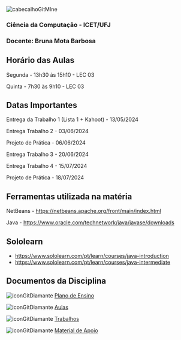 ![cabecalhoGitMIne](https://github.com/brunamota/POO/assets/66503956/3e1694db-2de1-41c8-976e-b1f2035c0a84)

### Ciência da Computação - ICET/UFJ
### Docente: Bruna Mota Barbosa

## Horário das Aulas

Segunda - 13h30 às 15h10 - LEC 03

Quinta - 7h30 às 9h10 - LEC 03

## Datas Importantes

Entrega da Trabalho 1 (Lista 1 + Kahoot) - 13/05/2024

Entrega Trabalho 2 - 03/06/2024

Projeto de Prática - 06/06/2024

Entrega Trabalho 3 - 20/06/2024

Entrega Trabalho 4 - 15/07/2024

Projeto de Prática - 18/07/2024

## Ferramentas utilizada na matéria

NetBeans - https://netbeans.apache.org/front/main/index.html

Java - https://www.oracle.com/technetwork/java/javase/downloads

## Sololearn

- https://www.sololearn.com/pt/learn/courses/java-introduction
- https://www.sololearn.com/pt/learn/courses/java-intermediate

## Documentos da Disciplina


![iconGitDiamante](https://github.com/brunamota/POO/assets/66503956/b8344b25-f1a8-418a-905c-9dc41d2a85d5) [Plano de Ensino](https://github.com/brunamota/POO/files/15017784/Plano.de.Ensino.POO.-.01_2024.pdf)

![iconGitDiamante](https://github.com/brunamota/POO/assets/66503956/cef9c66b-7539-4c12-9161-4151f7d31bfa) [Aulas](https://github.com/brunamota/POO/blob/main/Aulas.md)

![iconGitDiamante](https://github.com/brunamota/POO/assets/66503956/cef9c66b-7539-4c12-9161-4151f7d31bfa) [Trabalhos](https://github.com/brunamota/POO/blob/main/Trabalhos.md)

![iconGitDiamante](https://github.com/brunamota/POO/assets/66503956/cef9c66b-7539-4c12-9161-4151f7d31bfa) [Material de Apoio](https://github.com/brunamota/POO/files/15018020/Conteudo_POO.pdf)
